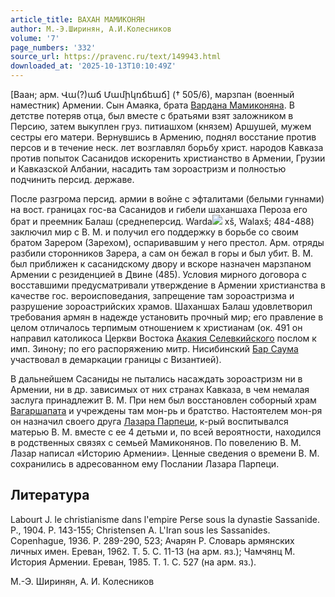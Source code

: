 ```yaml
---
article_title: ВАХАН МАМИКОНЯН
author: М.-Э.Ширинян, А.И.Колесников
volume: '7'
page_numbers: '332'
source_url: https://pravenc.ru/text/149943.html
downloaded_at: '2025-10-13T10:10:49Z'
---
```


[Ваан; арм. Վա(?)աճ Մամիկռճեաճ] († 505/6), марзпан (военный наместник) Армении. Сын Амаяка, брата [Вардана Мамиконяна](<https://pravenc.ru/text/Вардан Мамиконян.html>). В детстве потеряв отца, был вместе с братьями взят заложником в Персию, затем выкуплен груз. питиашхом (князем) Аршушей, мужем сестры его матери. Вернувшись в Армению, поднял восстание против персов и в течение неск. лет возглавлял борьбу христ. народов Кавказа против попыток Сасанидов искоренить христианство в Армении, Грузии и Кавказской Албании, насадить там зороастризм и полностью подчинить персид. державе.

После разгрома персид. армии в войне с эфталитами (белыми гуннами) на вост. границах гос-ва Сасанидов и гибели шаханшаха Пероза его брат и преемник Балаш (среднеперсид. Warda![](https://pravenc.ru/char/26150/x5cx5c/image.png) xš, Walaxš; 484-488) заключил мир с В. М. и получил его поддержку в борьбе со своим братом Зарером (Зарехом), оспаривавшим у него престол. Арм. отряды разбили сторонников Зарера, а сам он бежал в горы и был убит. В. М. был приближен к сасанидскому двору и вскоре назначен марзпаном Армении с резиденцией в Двине (485). Условия мирного договора с восставшими предусматривали утверждение в Армении христианства в качестве гос. вероисповедания, запрещение там зороастризма и разрушение зороастрийских храмов. Шаханшах Балаш удовлетворил требования армян в надежде установить прочный мир; его правление в целом отличалось терпимым отношением к христианам (ок. 491 он направил католикоса Церкви Востока [Акакия Селевкийского](<https://pravenc.ru/text/Акакия Селевкийского.html>) послом к имп. Зинону; по его распоряжению митр. Нисибинский [Бар Саума](<https://pravenc.ru/text/Бар Саума.html>) участвовал в демаркации границы с Византией).

В дальнейшем Сасаниды не пытались насаждать зороастризм ни в Армении, ни в др. зависимых от них странах Кавказа, в чем немалая заслуга принадлежит В. М. При нем был восстановлен соборный храм [Вагаршапата](https://pravenc.ru/text/Вагаршапат.html) и учреждены там мон-рь и братство. Настоятелем мон-ря он назначил своего друга [Лазара Парпеци](<https://pravenc.ru/text/Лазара Парпеци.html>), к-рый воспитывался матерью В. М. вместе с ее 4 детьми и, по всей вероятности, находился в родственных связях с семьей Мамиконянов. По повелению В. М. Лазар написал «Историю Армении». Ценные сведения о времени В. М. сохранились в адресованном ему Послании Лазара Парпеци.

## Литература

Labourt J. le christianisme dans l'empire Perse sous la dynastie Sassanide. P., 1904. P. 143-155; Christensen A. L'Iran sous les Sassanides. Copenhague, 1936. P. 289-290, 523; Ачарян Р. Словарь армянских личных имен. Ереван, 1962. Т. 5. С. 11-13 (на арм. яз.); Чамчянц М. История Армении. Ереван, 1985. Т. 1. С. 527 (на арм. яз.).

М.-Э.     Ширинян,   А.   И.   Колесников
